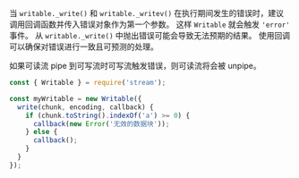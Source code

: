 
当 `writable._write()` 和 `writable._writev()` 在执行期间发生的错误时，建议调用回调函数并传入错误对象作为第一个参数。
这样 `Writable` 就会触发 `'error'` 事件。
从 `writable._write()` 中抛出错误可能会导致无法预期的结果。
使用回调可以确保对错误进行一致且可预测的处理。

如果可读流 pipe 到可写流时可写流触发错误，则可读流将会被 unpipe。

```js
const { Writable } = require('stream');

const myWritable = new Writable({
  write(chunk, encoding, callback) {
    if (chunk.toString().indexOf('a') >= 0) {
      callback(new Error('无效的数据块'));
    } else {
      callback();
    }
  }
});
```


